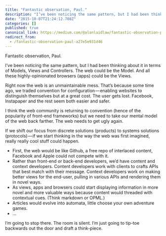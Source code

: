 ```yaml
---
title: "Fantastic observation, Paul."
description: "I’ve been noticing the same pattern, but I had been thinking about it in terms of Models, Views and Controllers. The web could be the…"
date: "2015-10-07T21:24:12.708Z"
categories: []
published: true
canonical_link: https://medium.com/@alanlaidlaw/fantastic-observation-paul-a27e5e931d46
redirect_from:
  - /fantastic-observation-paul-a27e5e931d46
---
```


Fantastic observation, Paul.

I’ve been noticing the same pattern, but I had been thinking about it in terms of Models, Views and Controllers. The web could be the Model. And all these highly-opinionated browsers (apps) could be the Views.

Right now the web is an unmaintainable mess. That’s because some time ago, we traded convention for configuration — enabling websites to distinguish themselves but at a great cost. The user gets lost. Facebook, Instapaper and the rest seem both easier and safer.

I think the web community is returning to convention (hence of the popularity of front-end frameworks) but we need to take our mental model of the web back farther. The web needs to get ugly again.

If we shift our focus from discrete solutions (products) to systems solutions (protocols) — if we start thinking in the way the web was first imagined, really really cool stuff could happen.

-   First, the web would be like Github, a free repo of interlaced content, Facebook and Apple could not compete with it.
-   Rather than front-end or back-end developers, we’d have content and context developers. Content developers work with clients to crafts APIs that best match with their message. Context developers work on making better views for the end-user, pulling in various APIs and rendering them in novel ways.
-   As views, apps and browsers could start displaying information in more novel and more valuable ways because content would threaded with contextual cues. (Think markdown or OPML.)
-   Articles would evolve into automata, little choose your own adventure games.
-   …

I’m going to stop there. The room is silent. I’m just going to tip-toe backwards out the door and draft a think-piece.

